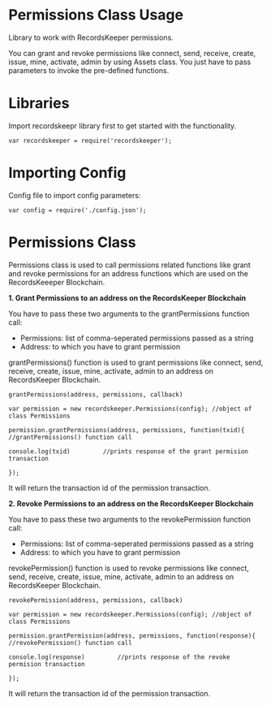 Permissions Class Usage 
========================
Library to work with RecordsKeeper permissions.

You can grant and revoke permissions like connect, send, receive, create, issue, mine, activate, admin by using Assets class. You just have to pass parameters to invoke the pre-defined functions.

Libraries
=========

Import recordskeepr library first to get started with the functionality.

``` {.sourceCode .nodejs}
var recordskeeper = require('recordskeeper'); 
```

Importing Config
===================

Config file to import config parameters:

``` {.sourceCode .nodejs}
var config = require('./config.json');
```

Permissions Class
=================

<div class="Permissions">

Permissions class is used to call permissions related functions like
grant and revoke permissions for an address functions which are used on
the RecordsKeeeper Blockchain.

</div>

**1. Grant Permissions to an address on the RecordsKeeper Blockchain**

You have to pass these two arguments to the grantPermissions function
call:

-   Permissions: list of comma-seperated permissions passed as a string
-   Address: to which you have to grant permission

grantPermissions() function is used to grant permissions like connect,
send, receive, create, issue, mine, activate, admin to an address on
RecordsKeeper Blockchain.

``` {.sourceCode .nodejs}
grantPermissions(address, permissions, callback)

var permission = new recordskeeper.Permissions(config); //object of class Permissions  

permission.grantPermissions(address, permissions, function(txid){ //grantPermissions() function call   

console.log(txid)         //prints response of the grant permision transaction

});
```

It will return the transaction id of the permission transaction.

**2. Revoke Permissions to an address on the RecordsKeeper Blockchain**

You have to pass these two arguments to the revokePermission function
call:

-   Permissions: list of comma-seperated permissions passed as a string
-   Address: to which you have to grant permission

revokePermission() function is used to revoke permissions like connect,
send, receive, create, issue, mine, activate, admin to an address on
RecordsKeeper Blockchain.

``` {.sourceCode .nodejs}
revokePermission(address, permissions, callback) 

var permission = new recordskeeper.Permissions(config); //object of class Permissions

permission.grantPermission(address, permissions, function(response){    //revokePermission() function call

console.log(response)         //prints response of the revoke permision transaction

});
```

It will return the transaction id of the permission transaction.
